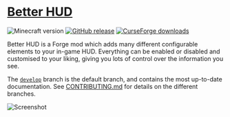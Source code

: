 # [Better HUD](https://minecraft.curseforge.com/projects/better-hud)

![Minecraft version](https://img.shields.io/badge/minecraft-1.12.2-69C12E.svg) [![GitHub release](https://img.shields.io/github/release/mccreery/better-hud.svg)](https://github.com/mccreery/better-hud/releases/latest) [![CurseForge downloads](http://cf.way2muchnoise.eu/full_better-hud_downloads.svg)](https://minecraft.curseforge.com/projects/better-hud)

Better HUD is a Forge mod which adds many different configurable elements to your in-game HUD. Everything can be enabled or disabled and customised to your liking, giving you lots of control over the information you see.

The [`develop`](https://github.com/mccreery/better-hud/tree/develop) branch is the default branch, and contains the most up-to-date documentation. See [CONTRIBUTING.md](https://github.com/mccreery/better-hud/blob/develop/docs/CONTRIBUTING.md) for details on the different branches.

![Screenshot](http://i.imgur.com/xqyNOhj.png)
